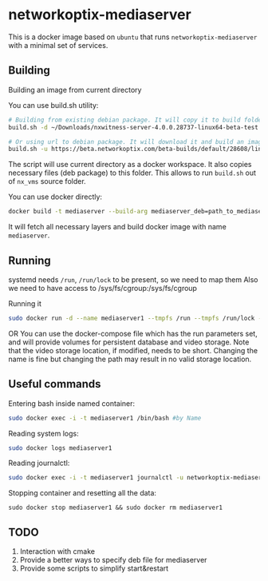 # networkoptix-mediaserver #

This is a docker image based on `ubuntu` that runs `networkoptix-mediaserver` with a minimal set of services.

## Building ##

Building an image from current directory

You can use build.sh utility:

```bash
# Building from existing debian package. It will copy it to build folder and build an image.
build.sh -d ~/Downloads/nxwitness-server-4.0.0.28737-linux64-beta-test.deb

# Or using url to debian package. It will download it and build an image.
build.sh -u https://beta.networkoptix.com/beta-builds/default/28608/linux/nxwitness-server-4.0.0.28608-linux64-beta-prod.deb
```

The script will use current directory as a docker workspace. It also copies necessary files (deb package) to 
this folder. This allows to run `build.sh` out of `nx_vms` source folder.

You can use docker directly:

```bash
docker build -t mediaserver --build-arg mediaserver_deb=path_to_mediaserver.deb .
```

It will fetch all necessary layers and build docker image with name `mediaserver`.

## Running ##

systemd needs `/run`, `/run/lock` to be present, so we need to map them
Also we need to have access to /sys/fs/cgroup:/sys/fs/cgroup

Running it
```bash
sudo docker run -d --name mediaserver1 --tmpfs /run --tmpfs /run/lock -v /sys/fs/cgroup:/sys/fs/cgroup:ro -t mediaserver
```
OR
You can use the docker-compose file which has the run parameters set, and will provide volumes for persistent database and video storage.
Note that the video storage location, if modified, needs to be short. Changing the name is fine but changing the path may result in no valid storage location.

## Useful commands ##

Entering bash inside named container:
```bash
sudo docker exec -i -t mediaserver1 /bin/bash #by Name
```

Reading system logs:

```bash
sudo docker logs mediaserver1
```

Reading journalctl:

```bash
sudo docker exec -i -t mediaserver1 journalctl -u networkoptix-mediaserver
```

Stopping container and resetting all the data:

```
sudo docker stop mediaserver1 && sudo docker rm mediaserver1
```

## TODO ##

1. Interaction with cmake
2. Provide a better ways to specify deb file for mediaserver
3. Provide some scripts to simplify start&restart
